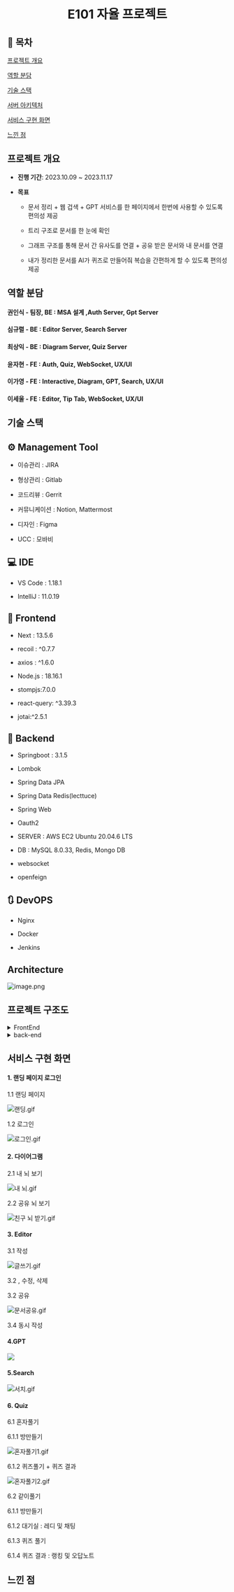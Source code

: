 <h1 align="center"> E101 자율 프로젝트 </h1>

## 📝 목차

[프로젝트 개요](#item-one)

[역할 분담](#item-two)

[기술 스택](#item-three)

[서버 아키텍처](#item-four)

[서비스 구현 화면](#item-five)

[느낀 점](#item-end)

## 프로젝트 개요

<a id="item-one"></a>

- <strong>진행 기간</strong>: 2023.10.09 ~ 2023.11.17

- <strong>목표</strong>
  
  - 문서 정리 + 웹 겁색 + GPT 서비스를 한 페이지에서 한번에 사용할 수 있도록 편의성 제공
  
  - 트리 구조로 문서를 한 눈에 확인
  
  - 그래프 구조를 통해 문서 간 유사도를 연결 + 공유 받은 문서와 내 문서를 연결
  
  - 내가 정리한 문서를 AI가 퀴즈로 만들어줘 복습을 간편하게 할 수 있도록 편의성 제공

## 역할 분담

<a id="item-two"></a> 

#### <strong>권인식</strong> - 팀장, BE : MSA 설계 ,Auth Server, Gpt Server

#### <strong>심규렬</strong> - BE : Editor Server, Search Server

#### <strong>최상익</strong> - BE : Diagram Server, Quiz Server

#### <strong>윤자현</strong> - FE : Auth, Quiz, WebSocket, UX/UI

#### <strong>이가영</strong> - FE : Interactive, Diagram, GPT, Search, UX/UI

#### <strong>이세울</strong> - FE : Editor, Tip Tab, WebSocket, UX/UI

## 기술 스택

<a id="item-three"></a>

## **⚙** Management Tool

- 이슈관리 : JIRA

- 형상관리 : Gitlab

- 코드리뷰 : Gerrit

- 커뮤니케이션 : Notion, Mattermost

- 디자인 : Figma

- UCC : 모바비

## 💻 IDE

- VS Code : 1.18.1

- IntelliJ : 11.0.19

## 📱 Frontend

- Next : 13.5.6

- recoil : ^0.7.7

- axios : ^1.6.0

- Node.js : 18.16.1

- stompjs:7.0.0

- react-query: ^3.39.3

- jotai:^2.5.1

## 💾 Backend

- Springboot : 3.1.5

- Lombok

- Spring Data JPA

- Spring Data Redis(lecttuce)

- Spring Web

- Oauth2

- SERVER : AWS EC2 Ubuntu 20.04.6 LTS

- DB : MySQL 8.0.33, Redis, Mongo DB

- websocket

- openfeign

## 🔃 DevOPS

- Nginx

- Docker

- Jenkins

## Architecture

<a id="item-four"></a>

![image.png](README_assets/73d0eb2c4e0f672b49e231b2767145e6c75e0960.png)



## 프로젝트 구조도

<a id="item-five"></a>

<details>
<summary>FrontEnd</summary>

```
📦src
 ┣ 📂api
 ┃ ┣ 📂instances
 ┃ ┃ ┗ 📜api.ts
 ┃ ┗ 📂service
 ┃ ┃ ┣ 📜diagram.ts
 ┃ ┃ ┣ 📜editor.ts
 ┃ ┃ ┣ 📜quiz.ts
 ┃ ┃ ┗ 📜user.ts
 ┣ 📂app
 ┃ ┣ 📂editor
 ┃ ┃ ┣ 📂[id]
 ┃ ┃ ┃ ┗ 📜page.tsx
 ┃ ┃ ┗ 📜layout.tsx
 ┃ ┣ 📂main
 ┃ ┃ ┗ 📜page.tsx
 ┃ ┣ 📂quiz
 ┃ ┃ ┣ 📂maker
 ┃ ┃ ┃ ┗ 📜page.tsx
 ┃ ┃ ┣ 📂room
 ┃ ┃ ┃ ┣ 📂[id]
 ┃ ┃ ┃ ┃ ┗ 📜page.tsx
 ┃ ┃ ┃ ┗ 📜page.tsx
 ┃ ┃ ┣ 📜layout.tsx
 ┃ ┃ ┗ 📜page.tsx
 ┃ ┣ 📂search
 ┃ ┃ ┣ 📜page.tsx
 ┃ ┃ ┗ 📜search.css
 ┃ ┣ 📂signin
 ┃ ┃ ┗ 📜page.tsx
 ┃ ┣ 📂signup
 ┃ ┃ ┗ 📜page.tsx
 ┃ ┣ 📜favicon.ico
 ┃ ┣ 📜globals.css
 ┃ ┣ 📜layout.tsx
 ┃ ┣ 📜loading.tsx
 ┃ ┣ 📜not-found.tsx
 ┃ ┣ 📜page.tsx
 ┃ ┗ 📜providers.tsx
 ┣ 📂assets
 ┃ ┗ 📜alone.gif
 ┣ 📂components
 ┃ ┣ 📂brain
 ┃ ┃ ┣ 📜backup.js
 ┃ ┃ ┣ 📜back_brain.js
 ┃ ┃ ┣ 📜back_outlines.js
 ┃ ┃ ┣ 📜Brain.js
 ┃ ┃ ┣ 📜Outlines.js
 ┃ ┃ ┣ 📜SelectShare.tsx
 ┃ ┃ ┗ 📜test.js
 ┃ ┣ 📂category
 ┃ ┃ ┗ 📜Category.tsx
 ┃ ┣ 📂darkmode
 ┃ ┃ ┗ 📜DarkmodeBtn.tsx
 ┃ ┣ 📂editor
 ┃ ┃ ┣ 📜DeleteBtn.tsx
 ┃ ┃ ┣ 📜Editor.module.css
 ┃ ┃ ┣ 📜GPT.css
 ┃ ┃ ┣ 📜GPT.tsx
 ┃ ┃ ┣ 📜Search.tsx
 ┃ ┃ ┣ 📜Search_iFrame.tsx
 ┃ ┃ ┣ 📜Search_noGPTver.tsx
 ┃ ┃ ┣ 📜SharedBtn.tsx
 ┃ ┃ ┣ 📜store.tsx
 ┃ ┃ ┣ 📜TestEditor.tsx
 ┃ ┃ ┗ 📜ToShareBtn.tsx
 ┃ ┣ 📂intro
 ┃ ┃ ┣ 📜arrow.png
 ┃ ┃ ┣ 📜backup.js
 ┃ ┃ ┣ 📜bite.png
 ┃ ┃ ┣ 📜bun_bottom.png
 ┃ ┃ ┣ 📜bun_top.png
 ┃ ┃ ┣ 📜cheese.png
 ┃ ┃ ┣ 📜css backup.css
 ┃ ┃ ┣ 📜download.svg
 ┃ ┃ ┣ 📜first_note.png
 ┃ ┃ ┣ 📜glowparticle.js
 ┃ ┃ ┣ 📜Intro.css
 ┃ ┃ ┣ 📜Intro.js
 ┃ ┃ ┣ 📜intro_logo.png
 ┃ ┃ ┣ 📜krlogo.png
 ┃ ┃ ┣ 📜left.png
 ┃ ┃ ┣ 📜left_hover.png
 ┃ ┃ ┣ 📜lettuce.png
 ┃ ┃ ┣ 📜line.png
 ┃ ┃ ┣ 📜line2.png
 ┃ ┃ ┣ 📜line3.png
 ┃ ┃ ┣ 📜line_shadow.png
 ┃ ┃ ┣ 📜logo.png
 ┃ ┃ ┣ 📜logo_blue.png
 ┃ ┃ ┣ 📜patty.png
 ┃ ┃ ┣ 📜plate.png
 ┃ ┃ ┣ 📜signin.png
 ┃ ┃ ┣ 📜signin_hover.png
 ┃ ┃ ┣ 📜signup.png
 ┃ ┃ ┗ 📜signup_hover.png
 ┃ ┣ 📂quiz
 ┃ ┃ ┣ 📜ChatRoom.tsx
 ┃ ┃ ┣ 📜QuizList.tsx
 ┃ ┃ ┣ 📜QuizMain.tsx
 ┃ ┃ ┣ 📜QuizMaker.tsx
 ┃ ┃ ┣ 📜QuizResult.tsx
 ┃ ┃ ┣ 📜QuizRoom.tsx
 ┃ ┃ ┣ 📜QuizStart.tsx
 ┃ ┃ ┗ 📜Tree.tsx
 ┃ ┣ 📂ui
 ┃ ┃ ┣ 📜Button.tsx
 ┃ ┃ ┣ 📜Card.tsx
 ┃ ┃ ┣ 📜Card2.tsx
 ┃ ┃ ┣ 📜Card3.tsx
 ┃ ┃ ┣ 📜chat.tsx
 ┃ ┃ ┣ 📜Input.tsx
 ┃ ┃ ┣ 📜Label.tsx
 ┃ ┃ ┣ 📜logout.tsx
 ┃ ┃ ┣ 📜Modal.tsx
 ┃ ┃ ┣ 📜Quiz.tsx
 ┃ ┃ ┣ 📜Rank.tsx
 ┃ ┃ ┗ 📜Timer.tsx
 ┃ ┣ 📜Loading.tsx
 ┃ ┣ 📜MySearch.tsx
 ┃ ┣ 📜MySearch_back.tsx
 ┃ ┣ 📜Navbar.tsx
 ┃ ┣ 📜Signin.tsx
 ┃ ┣ 📜Signup.tsx
 ┃ ┗ 📜ThreeScene.tsx
 ┣ 📂context
 ┃ ┣ 📜SocketEditorProvider.tsx
 ┃ ┣ 📜SocketProvider.tsx
 ┃ ┗ 📜SubscribeProvider.tsx
 ┣ 📂hooks
 ┃ ┣ 📜useAllDiagram.ts
 ┃ ┣ 📜useConnectSocket.ts
 ┃ ┣ 📜useCreateChildNote.ts
 ┃ ┣ 📜useCreateNote.ts
 ┃ ┣ 📜useCreateRoom.ts
 ┃ ┣ 📜useCreateSingleRoom.ts
 ┃ ┣ 📜useDeleteNote.ts
 ┃ ┣ 📜useGetNote.ts
 ┃ ┣ 📜useGetQuizHistory.ts
 ┃ ┣ 📜useGetSearchMyNote.ts
 ┃ ┣ 📜useGetSearchResult.ts
 ┃ ┣ 📜useGetSharedMember.ts
 ┃ ┣ 📜useGetShareUserList.ts
 ┃ ┣ 📜useGetUserInfo.ts
 ┃ ┣ 📜useGetUserInfoByNickName.ts
 ┃ ┣ 📜useGetUserNoteList.ts
 ┃ ┣ 📜useGPT.ts
 ┃ ┣ 📜useImageUpload.ts
 ┃ ┣ 📜useLinkNote.ts
 ┃ ┣ 📜useLoading.ts
 ┃ ┣ 📜useNoteList.ts
 ┃ ┣ 📜useReissue.ts
 ┃ ┣ 📜useSendQuizAnswer.ts
 ┃ ┣ 📜useShareDiagram.ts
 ┃ ┣ 📜useSharedNote.ts
 ┃ ┣ 📜useSiginin.ts
 ┃ ┣ 📜useSignup.ts
 ┃ ┣ 📜useUpdateNote.ts
 ┃ ┗ 📜useUsersFindByPkList.ts
 ┣ 📂store
 ┃ ┣ 📜documentsAtom.ts
 ┃ ┣ 📜isSolo.ts
 ┃ ┣ 📜mynoteResults.ts
 ┃ ┣ 📜searchOpen.ts
 ┃ ┗ 📜theme.ts
 ┗ 📂types
 ┃ ┣ 📜diagram.ts
 ┃ ┣ 📜ediotr.ts
 ┃ ┣ 📜quiz.ts
 ┃ ┗ 📜user.ts
```

</details>

<details>
<summary>back-end</summary>

```
config
gateway
discovery


auth
diagram
editor
gpt
member
quiz
search
```

</details>

## 서비스 구현 화면

<a id="item-six"></a>

#### 1. 랜딩 페이지 로그인

1.1 랜딩 페이지

![랜딩.gif](README_assets/606c926c99e82a793949199ec966036e2312bde1.gif)

1.2 로그인

![로그인.gif](README_assets/97bcc24be31a7582257c927eaaf128ce099e6561.gif)

#### 2. 다이어그램

2.1 내 뇌 보기

![내 뇌.gif](README_assets/4ecfa2f085ed5f632b2c71fcfa3b10673c2c4f9b.gif)

2.2 공유 뇌 보기

![친구 뇌 받기.gif](README_assets/cfedeefc7d4f196f755d61b1319a8a64958f01e9.gif)

#### 3. Editor

3.1 작성

![글쓰기.gif](README_assets/5eec8b7c9e30327cbb808ad77f397dcf9a121521.gif)

3.2 , 수정, 삭제

3.2 공유

![문서공유.gif](README_assets/e18139ecd3d25aa22339331d639a4b61e8f31324.gif)

3.4 동시 작성

#### 4.GPT

![](README_assets/17f23ccef01b3500d763b7810499913e1ebb12f1.gif)

#### 5.Search

![서치.gif](README_assets/2560d984591cc983e927fd36fc2322e8de457280.gif)

#### 6. Quiz

6.1 혼자풀기

6.1.1 방만들기

![혼자풀기1.gif](README_assets/a211a40a133c0a1d80d72587aa1d083eca24f1ab.gif)

6.1.2 퀴즈풀기 + 퀴즈 결과

![혼자풀기2.gif](README_assets/82b1ffdc0001c6a21ce028f51e02ec5cd75618ca.gif)

6.2 같이풀기

6.1.1 방만들기

6.1.2 대기실 : 레디 및 채팅

6.1.3  퀴즈 풀기

6.1.4 퀴즈 결과 : 랭킹 및 오답노트

## 느낀 점
